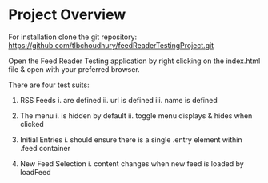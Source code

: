 # Project Overview

For installation clone the git repository: https://github.com/tlbchoudhury/feedReaderTestingProject.git

Open the Feed Reader Testing application by right clicking on the index.html file & open with your preferred browser. 

There are four test suits:
1. RSS Feeds
	i. are defined
	ii. url is defined
	iii. name is defined

2. The menu
	i. is hidden by default
	ii. toggle menu displays & hides when clicked
	
3. Initial Entries
	i. should ensure there is a single .entry element within .feed container
	 
4. New Feed Selection
	i. content changes when new feed is loaded by loadFeed




